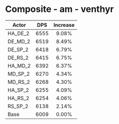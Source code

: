 # Composite - am - venthyr
| Actor | DPS | Increase |
|---|:---:|:---:|
|HA_DE_2|6555|9.08%|
|DE_MD_2|6519|8.49%|
|DE_SP_2|6418|6.79%|
|DE_RS_2|6415|6.75%|
|HA_MD_2|6392|6.37%|
|MD_SP_2|6270|4.34%|
|MD_RS_2|6268|4.30%|
|HA_SP_2|6255|4.09%|
|HA_RS_2|6254|4.06%|
|RS_SP_2|6138|2.14%|
|Base|6009|0.00%|

